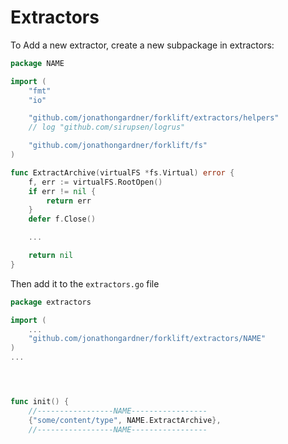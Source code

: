 # Extractors
To Add a new extractor, create a new subpackage in extractors:
```go
package NAME

import (
	"fmt"
	"io"

	"github.com/jonathongardner/forklift/extractors/helpers"
	// log "github.com/sirupsen/logrus"

	"github.com/jonathongardner/forklift/fs"
)

func ExtractArchive(virtualFS *fs.Virtual) error {
	f, err := virtualFS.RootOpen()
	if err != nil {
		return err
	}
	defer f.Close()

	...

	return nil
}
```

Then add it to the `extractors.go` file
```go
package extractors

import (
	...
	"github.com/jonathongardner/forklift/extractors/NAME"
)
...




func init() {
	//-----------------NAME-----------------
	{"some/content/type", NAME.ExtractArchive},
	//-----------------NAME-----------------
```